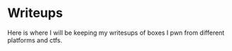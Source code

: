# Writeups

Here is where I will be keeping my writesups of boxes I pwn from different platforms and ctfs.